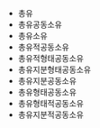 - 총유
- 총유공동소유
- 총유소유
- 총유적공동소유
- 총유적형태공동소유
- 총유지분형태공동소유
- 총유지분공동소유
- 총유형태공동소유
- 총유형태적공동소유
- 총유지분적공동소유